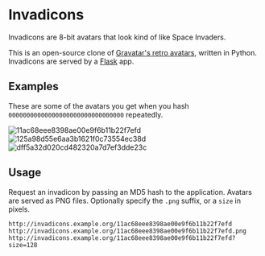 # Invadicons

Invadicons are 8-bit avatars that look kind of like Space Invaders.

This is an open-source clone of [Gravatar's retro avatars](https://en.gravatar.com/site/implement/images/#default-image), written in Python. Invadicons are served by a [Flask](http://flask.pocoo.org/) app.

## Examples

These are some of the avatars you get when you hash `00000000000000000000000000000000` repeatedly.

![11ac68eee8398ae00e9f6b11b22f7efd](/benwebber/invadicons/raw/master/doc/img/11ac68eee8398ae00e9f6b11b22f7efd.png)
![125a98d55e6aa3b1621f0c73554ec38d](/benwebber/invadicons/raw/master/doc/img/125a98d55e6aa3b1621f0c73554ec38d.png)
![dff5a32d020cd482320a7d7ef3dde23c](/benwebber/invadicons/raw/master/doc/img/dff5a32d020cd482320a7d7ef3dde23c.png)

## Usage

Request an invadicon by passing an MD5 hash to the application. Avatars are served as PNG files. Optionally specify the `.png` suffix, or a `size` in pixels.

    http://invadicons.example.org/11ac68eee8398ae00e9f6b11b22f7efd
    http://invadicons.example.org/11ac68eee8398ae00e9f6b11b22f7efd.png
    http://invadicons.example.org/11ac68eee8398ae00e9f6b11b22f7efd?size=128
